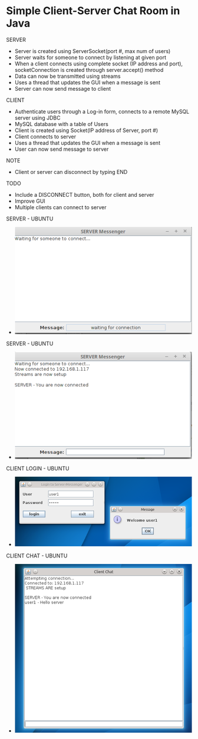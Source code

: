 # Simple Client-Server Chat Room in Java

SERVER
* Server is created using  ServerSocket(port #, max num of users)
* Server waits for someone to connect by listening at given port
* When a client connects using complete socket (IP address and port), socketConnection is created through server.accept() method
* Data can now be transmitted using streams
* Uses a thread that updates the GUI when a message is sent
* Server can now send message to client

CLIENT
* Authenticate users through a Log-in form, connects to a remote MySQL server using JDBC
* MySQL database with a table of Users
* Client is created using Socket(IP address of Server, port #)
* Client connects to server
* Uses a thread that updates the GUI when a message is sent
* User can now send message to server

NOTE
* Client or server can disconnect by typing END


TODO
* Include a DISCONNECT button, both for client and server
* Improve GUI
* Multiple clients can connect to server

SERVER - UBUNTU
* ![client chat](https://github.com/lenmorld/Simple-Client-Server-Messenger/blob/master/screens/client-server-chat4.png "Logo Title Text 1")

SERVER - UBUNTU
* ![client chat](https://github.com/lenmorld/Simple-Client-Server-Messenger/blob/master/screens/client-server-chat5.png "Logo Title Text 1")

CLIENT LOGIN - UBUNTU
* ![client login](https://github.com/lenmorld/Simple-Client-Server-Messenger/blob/master/screens/client-server-chat.jpg "Logo Title Text 1")

CLIENT CHAT - UBUNTU
* ![client chat](https://github.com/lenmorld/Simple-Client-Server-Messenger/blob/master/screens/client-server-chat2.jpg "Logo Title Text 1")




